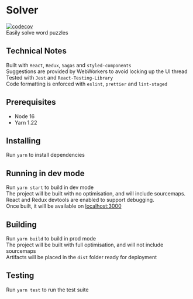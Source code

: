 # Solver
[![codecov](https://codecov.io/gh/samwaters/solver/branch/master/graph/badge.svg?token=HXHN5WOD9C)](https://codecov.io/gh/samwaters/solver)  
Easily solve word puzzles
## Technical Notes
Built with `React`, `Redux`, `Sagas` and `styled-components`  
Suggestions are provided by WebWorkers to avoid locking up the UI thread  
Tested with `Jest` and `React-Testing-Library`  
Code formatting is enforced with `eslint`, `prettier` and `lint-staged`
## Prerequisites
- Node 16
- Yarn 1.22
## Installing
Run `yarn` to install dependencies
## Running in dev mode
Run `yarn start` to build in dev mode  
The project will be built with no optimisation, and will include sourcemaps.  
React and Redux devtools are enabled to support debugging.   
Once built, it will be available on [localhost:3000](http://localhost:3000)
## Building
Run `yarn build` to build in prod mode  
The project will be built with full optimisation, and will not include sourcemaps  
Artifacts will be placed in the `dist` folder ready for deployment
## Testing
Run `yarn test` to run the test suite

